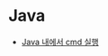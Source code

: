 # Java  
- [Java 내에서 cmd 실행](https://github.com/lktgt15/Java/blob/master/Java%20%EB%82%B4%EC%97%90%EC%84%9C%20cmd%20%EC%8B%A4%ED%96%89.java)
